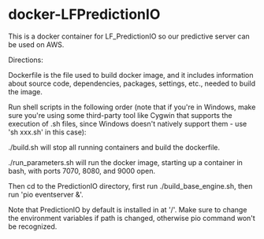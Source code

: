 # docker-LFPredictionIO

This is a docker container for LF_PredictionIO so our predictive server can be used on AWS.

Directions:

Dockerfile is the file used to build docker image, and it includes information about source code, dependencies, packages, settings, etc., needed to build the image.

Run shell scripts in the following order (note that if you're in Windows, make sure you're using some third-party tool like Cygwin that supports the execution of .sh files, since Windows doesn't natively support them - use 'sh xxx.sh' in this case):

./build.sh will stop all running containers and build the dockerfile.

./run_parameters.sh will run the docker image, starting up a container in bash, with ports 7070, 8080, and 9000 open.

Then cd to the PredictionIO directory, first run ./build_base_engine.sh, then run 'pio eventserver &'.

Note that PredictionIO by default is installed in at '/'. Make sure to change the environment variables if path is changed, otherwise pio command won't be recognized.



